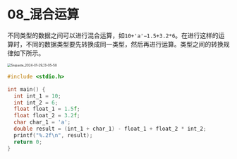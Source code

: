 # 08_混合运算

不同类型的数据之间可以进行混合运算，如`10+'a'−1.5+3.2*6`。在进行这样的运算时，不同的数据类型要先转换成同一类型，然后再进行运算。类型之间的转换规律如下所示。

<img src="https://cdn.jsdelivr.net/gh/ZL85/ImageBed@main//202401291311519.png" alt="Snipaste_2024-01-29_13-05-58" style="zoom:50%;" />

```C
#include <stdio.h>

int main() {
  int int_1 = 10;
  int int_2 = 6;
  float float_1 = 1.5f;
  float float_2 = 3.2f;
  char char_1 = 'a';
  double result = (int_1 + char_1) - float_1 + float_2 * int_2;
  printf("%.2f\n", result);
  return 0;
}
```


